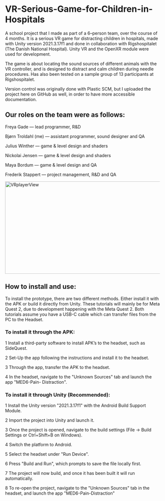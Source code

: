 # VR-Serious-Game-for-Children-in-Hospitals
A school project that I made as part of a 6–person team, over the course of 4 months. 
It is a serious VR game for distracting children in hospitals, made with Unity version 2021.3.17f1 and done in collaboration with Rigshospitalet (The Danish National Hospital). 
Unity VR and the OpenXR module were used for development.

The game is about locating the sound sources of different animals with the VR controller, and is designed to distract and calm children during needle procedures.
Has also been tested on a sample group of 13 participants at Rigshospitalet. 

Version control was originally done with Plastic SCM, but I uploaded the project here on GitHub as well, in order to have more accessible documentation.

## Our roles on the team were as follows:

Freya Gade — lead programmer, R&D

Bjørn Troldahl (me) — assistant programmer, sound designer and QA

Julius Winther — game & level design and shaders

Nickolai Jensen — game & level design and shaders

Maya Bordum — game & level design and QA

Frederik Stappert — project management, R&D and QA

<img src="https://github.com/user-attachments/assets/3d204dc4-9931-4313-8d39-720b0cc749bd" alt="VRplayerView" width="580" height="300">

## How to install and use:

To install the prototype, there are two different methods. Either install it with the APK or
build it directly from Unity. These tutorials will mainly be for Meta Quest 2, due to development happening with the Meta Quest 2. Both tutorials assume you have a USB-C cable
which can transfer files from the PC to the Headset.

### To install it through the APK:
1 Install a third-party software to install APK’s to the headset, such as SideQuest.

2 Set-Up the app following the instructions and install it to the headset.

3 Through the app, transfer the APK to the headset.

4 In the headset, navigate to the "Unknown Sources" tab and launch the app "MED6-Pain-
Distraction".

### To install it through Unity (Recommended):
1 Install the Unity version "2021.3.17f1" with the Android Build Support Module.

2 Import the project into Unity and launch it.

3 Once the project is opened, navigate to the build settings (File → Build Settings or
Ctrl+Shift+B on Windows).

4 Switch the platform to Android.

5 Select the headset under "Run Device".

6 Press "Build and Run", which prompts to save the file locally first.

7 The project will now build, and once it has been built it will run automatically.

8 To re-open the project, navigate to the "Unknown Sources" tab in the headset, and
launch the app "MED6-Pain-Distraction"
